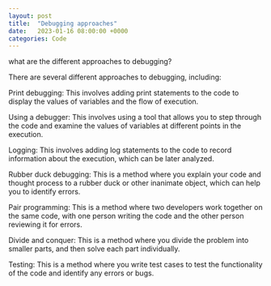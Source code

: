 ```yaml
---
layout: post
title:  "Debugging approaches"
date:   2023-01-16 08:00:00 +0000
categories: Code
---
```

what are the different approaches to debugging? 

There are several different approaches to debugging, including:

Print debugging: This involves adding print statements to the code to display the values of variables and the flow of execution.

Using a debugger: This involves using a tool that allows you to step through the code and examine the values of variables at different points in the execution.

Logging: This involves adding log statements to the code to record information about the execution, which can be later analyzed.

Rubber duck debugging: This is a method where you explain your code and thought process to a rubber duck or other inanimate object, which can help you to identify errors.

Pair programming: This is a method where two developers work together on the same code, with one person writing the code and the other person reviewing it for errors.

Divide and conquer: This is a method where you divide the problem into smaller parts, and then solve each part individually.

Testing: This is a method where you write test cases to test the functionality of the code and identify any errors or bugs.
